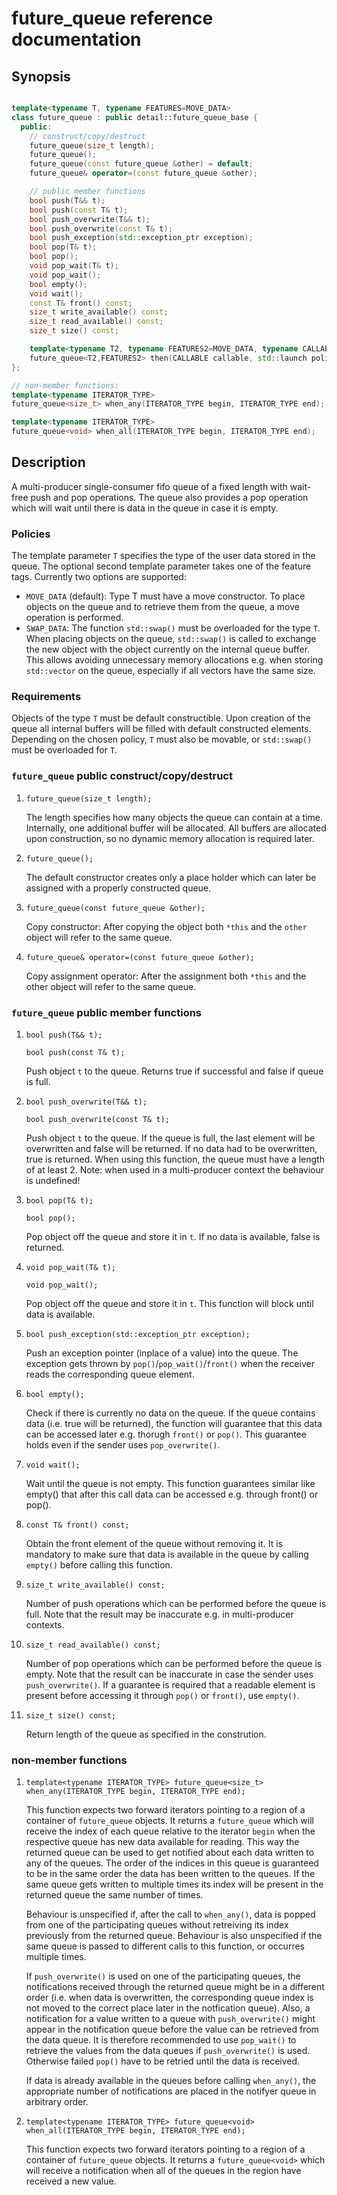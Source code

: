 # future_queue reference documentation

## Synopsis

```C++

template<typename T, typename FEATURES=MOVE_DATA>
class future_queue : public detail::future_queue_base {
  public:
    // construct/copy/destruct
    future_queue(size_t length);
    future_queue();
    future_queue(const future_queue &other) = default;
    future_queue& operator=(const future_queue &other);

    // public member functions
    bool push(T&& t);
    bool push(const T& t);
    bool push_overwrite(T&& t);
    bool push_overwrite(const T& t);
    bool push_exception(std::exception_ptr exception);
    bool pop(T& t);
    bool pop();
    void pop_wait(T& t);
    void pop_wait();
    bool empty();
    void wait();
    const T& front() const;
    size_t write_available() const;
    size_t read_available() const;
    size_t size() const;

    template<typename T2, typename FEATURES2=MOVE_DATA, typename CALLABLE>
    future_queue<T2,FEATURES2> then(CALLABLE callable, std::launch policy = std::launch::async);
};

// non-member functions:
template<typename ITERATOR_TYPE>
future_queue<size_t> when_any(ITERATOR_TYPE begin, ITERATOR_TYPE end);

template<typename ITERATOR_TYPE>
future_queue<void> when_all(ITERATOR_TYPE begin, ITERATOR_TYPE end);
```

## Description
A multi-producer single-consumer fifo queue of a fixed length with wait-free push and pop operations. The queue also provides a pop operation which will wait until there is data in the queue in case it is empty.

### Policies
The template parameter ```T``` specifies the type of the user data stored in the queue. The optional second template parameter takes one of the feature tags. Currently two options are supported:

 - ```MOVE_DATA``` (default): Type T must have a move constructor. To place objects on the queue and to retrieve them
                        from the queue, a move operation is performed.
 - ```SWAP_DATA```:           The function ```std::swap()``` must be overloaded for the type ```T```. When placing objects on the
                        queue, ```std::swap()``` is called to exchange the new object with the object currently on the
                        internal queue buffer. This allows avoiding unnecessary memory allocations e.g. when
                        storing ```std::vector``` on the queue, especially if all vectors have the same size.

### Requirements
Objects of the type ```T``` must be default constructible. Upon creation of the queue all internal buffers will be filled with default constructed elements. Depending on the chosen policy, ```T``` must also be movable, or ```std::swap()``` must be overloaded for ```T```.

### ```future_queue``` public construct/copy/destruct

1. ```future_queue(size_t length);```

   The length specifies how many objects the queue can contain at a time. Internally, one additional buffer will be
   allocated. All buffers are allocated upon construction, so no dynamic memory allocation is required later.

2. ```future_queue();```

   The default constructor creates only a place holder which can later be assigned with a properly constructed queue.

3. ```future_queue(const future_queue &other);```

   Copy constructor: After copying the object both ```*this``` and the ```other``` object will refer to the same queue.

4. ```future_queue& operator=(const future_queue &other);```

   Copy assignment operator: After the assignment both ```*this``` and the other object will refer to the same queue.

### ```future_queue``` public member functions

1. ```bool push(T&& t);```

   ```bool push(const T& t);```

   Push object ```t``` to the queue. Returns true if successful and false if queue is full.

2. ```bool push_overwrite(T&& t);```

   ```bool push_overwrite(const T& t);```

   Push object ```t``` to the queue. If the queue is full, the last element will be overwritten and false will be returned. If no data had to be overwritten, true is returned. When using this function, the queue must have a length of at least 2. Note: when used in a multi-producer context the behaviour is undefined!

3. ```bool pop(T& t);```

   ```bool pop();```

   Pop object off the queue and store it in ```t```. If no data is available, false is returned.

4. ```void pop_wait(T& t);```

   ```void pop_wait();```

   Pop object off the queue and store it in ```t```. This function will block until data is available.

5. ```bool push_exception(std::exception_ptr exception);```

   Push an exception pointer (inplace of a value) into the queue. The exception gets thrown by ``pop()``/``pop_wait()``/``front()`` when the receiver reads the corresponding queue element. 

5. ```bool empty();```

   Check if there is currently no data on the queue. If the queue contains data (i.e. true will be returned), the function will guarantee that this data can be accessed later e.g. thorugh ```front()``` or ```pop()```. This guarantee holds even if the sender uses ```pop_overwrite()```.

6. ```void wait();```

   Wait until the queue is not empty. This function guarantees similar like empty() that after this call data can be accessed e.g. through front() or pop().

6. ```const T& front() const;```

   Obtain the front element of the queue without removing it. It is mandatory to make sure that data is available in the queue by calling ```empty()``` before calling this function.
 
7. ```size_t write_available() const;```

   Number of push operations which can be performed before the queue is full. Note that the result may be inaccurate e.g. in multi-producer contexts.

8. ```size_t read_available() const;```

   Number of pop operations which can be performed before the queue is empty. Note that the result can be inaccurate in case the sender uses ```push_overwrite()```. If a guarantee is required that a readable element is present before accessing it through ```pop()``` or ```front()```, use ```empty()```.

9. ```size_t size() const;```

   Return length of the queue as specified in the constrution.

### non-member functions
1. ```template<typename ITERATOR_TYPE> future_queue<size_t> when_any(ITERATOR_TYPE begin, ITERATOR_TYPE end);```

   This function expects two forward iterators pointing to a region of a container of ```future_queue``` objects. It returns a ```future_queue``` which will receive the index of each queue relative to the iterator ```begin``` when the respective queue has new data available for reading. This way the returned queue can be used to get notified about each data written to any of the queues. The order of the indices in this queue is guaranteed to be in the same order the data has been written to the queues. If the same queue gets written to multiple times its index will be present in the returned queue the same number of times.

   Behaviour is unspecified if, after the call to ```when_any()```, data is popped from one of the participating queues without retreiving its index previously from the returned queue. Behaviour is also unspecified if the same queue is passed to different calls to this function, or occurres multiple times.

   If ```push_overwrite()``` is used on one of the participating queues, the notifications received through the returned queue might be in a different order (i.e. when data is overwritten, the corresponding queue index is not moved to the correct place later in the notfication queue). Also, a notification for a value written to a queue with ```push_overwrite()``` might appear in the notification queue before the value can be retrieved from the data queue. It is therefore recommended to use ```pop_wait()``` to retrieve the values from the data queues if ```push_overwrite()``` is used. Otherwise failed ```pop()``` have to be retried until the data is received.

   If data is already available in the queues before calling ```when_any()```, the appropriate number of notifications are placed in the notifyer queue in arbitrary order.
   
2. ```template<typename ITERATOR_TYPE> future_queue<void> when_all(ITERATOR_TYPE begin, ITERATOR_TYPE end);```

   This function expects two forward iterators pointing to a region of a container of ```future_queue``` objects. It returns a ```future_queue<void>``` which will receive a notification when all of the queues in the region have received a new value.